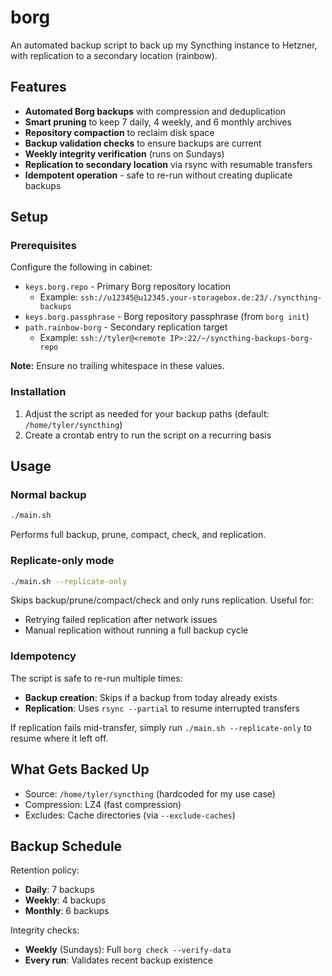 # borg

An automated backup script to back up my Syncthing instance to Hetzner, with replication to a secondary location (rainbow).

## Features

- **Automated Borg backups** with compression and deduplication
- **Smart pruning** to keep 7 daily, 4 weekly, and 6 monthly archives
- **Repository compaction** to reclaim disk space
- **Backup validation checks** to ensure backups are current
- **Weekly integrity verification** (runs on Sundays)
- **Replication to secondary location** via rsync with resumable transfers
- **Idempotent operation** - safe to re-run without creating duplicate backups

## Setup

### Prerequisites

Configure the following in cabinet:
- `keys.borg.repo` - Primary Borg repository location
  - Example: `ssh://u12345@u12345.your-storagebox.de:23/./syncthing-backups`
- `keys.borg.passphrase` - Borg repository passphrase (from `borg init`)
- `path.rainbow-borg` - Secondary replication target
  - Example: `ssh://tyler@<remote IP>:22/~/syncthing-backups-borg-repo`

**Note:** Ensure no trailing whitespace in these values.

### Installation

1. Adjust the script as needed for your backup paths (default: `/home/tyler/syncthing`)
2. Create a crontab entry to run the script on a recurring basis

## Usage

### Normal backup
```bash
./main.sh
```
Performs full backup, prune, compact, check, and replication.

### Replicate-only mode
```bash
./main.sh --replicate-only
```
Skips backup/prune/compact/check and only runs replication. Useful for:
- Retrying failed replication after network issues
- Manual replication without running a full backup cycle

### Idempotency

The script is safe to re-run multiple times:
- **Backup creation**: Skips if a backup from today already exists
- **Replication**: Uses `rsync --partial` to resume interrupted transfers

If replication fails mid-transfer, simply run `./main.sh --replicate-only` to resume where it left off.

## What Gets Backed Up

- Source: `/home/tyler/syncthing` (hardcoded for my use case)
- Compression: LZ4 (fast compression)
- Excludes: Cache directories (via `--exclude-caches`)

## Backup Schedule

Retention policy:
- **Daily**: 7 backups
- **Weekly**: 4 backups
- **Monthly**: 6 backups

Integrity checks:
- **Weekly** (Sundays): Full `borg check --verify-data`
- **Every run**: Validates recent backup existence